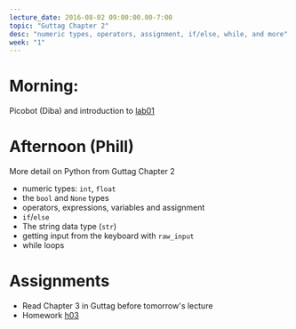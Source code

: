 ```yaml
---
lecture_date: 2016-08-02 09:00:00.00-7:00
topic: "Guttag Chapter 2"
desc: "numeric types, operators, assignment, if/else, while, and more"
week: "1"
---
```



# Morning:

Picobot (Diba) and introduction to [lab01](/lab/lab01/)



# Afternoon (Phill)

More detail on Python from Guttag Chapter 2

* numeric types: `int`, `float`
* the `bool` and `None` types
* operators, expressions, variables and assignment
* `if`/`else`
* The string data type (`str`)
* getting input from the keyboard with `raw_input`
* while loops


# Assignments

* Read Chapter 3 in Guttag before tomorrow's lecture
* Homework [h03](/hwk/h03)

